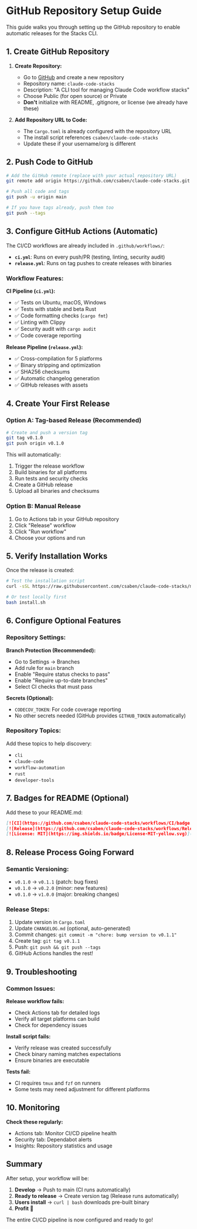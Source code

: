 # GitHub Repository Setup Guide

This guide walks you through setting up the GitHub repository to enable automatic releases for the Stacks CLI.

## 1. Create GitHub Repository

1. **Create Repository:**
   - Go to [GitHub](https://github.com) and create a new repository
   - Repository name: `claude-code-stacks`
   - Description: "A CLI tool for managing Claude Code workflow stacks"
   - Choose Public (for open source) or Private
   - **Don't** initialize with README, .gitignore, or license (we already have these)

2. **Add Repository URL to Code:**
   - The `Cargo.toml` is already configured with the repository URL
   - The install script references `csaben/claude-code-stacks`
   - Update these if your username/org is different

## 2. Push Code to GitHub

```bash
# Add the GitHub remote (replace with your actual repository URL)
git remote add origin https://github.com/csaben/claude-code-stacks.git

# Push all code and tags
git push -u origin main

# If you have tags already, push them too
git push --tags
```

## 3. Configure GitHub Actions (Automatic)

The CI/CD workflows are already included in `.github/workflows/`:

- **`ci.yml`**: Runs on every push/PR (testing, linting, security audit)
- **`release.yml`**: Runs on tag pushes to create releases with binaries

### Workflow Features:

**CI Pipeline (`ci.yml`):**
- ✅ Tests on Ubuntu, macOS, Windows
- ✅ Tests with stable and beta Rust
- ✅ Code formatting checks (`cargo fmt`)
- ✅ Linting with Clippy
- ✅ Security audit with `cargo audit`
- ✅ Code coverage reporting

**Release Pipeline (`release.yml`):**
- ✅ Cross-compilation for 5 platforms
- ✅ Binary stripping and optimization
- ✅ SHA256 checksums
- ✅ Automatic changelog generation
- ✅ GitHub releases with assets

## 4. Create Your First Release

### Option A: Tag-based Release (Recommended)
```bash
# Create and push a version tag
git tag v0.1.0
git push origin v0.1.0
```

This will automatically:
1. Trigger the release workflow
2. Build binaries for all platforms
3. Run tests and security checks
4. Create a GitHub release
5. Upload all binaries and checksums

### Option B: Manual Release
1. Go to Actions tab in your GitHub repository
2. Click "Release" workflow
3. Click "Run workflow"
4. Choose your options and run

## 5. Verify Installation Works

Once the release is created:

```bash
# Test the installation script
curl -sSL https://raw.githubusercontent.com/csaben/claude-code-stacks/main/install.sh | bash

# Or test locally first
bash install.sh
```

## 6. Configure Optional Features

### Repository Settings:

**Branch Protection (Recommended):**
- Go to Settings → Branches
- Add rule for `main` branch
- Enable "Require status checks to pass"
- Enable "Require up-to-date branches"
- Select CI checks that must pass

**Secrets (Optional):**
- `CODECOV_TOKEN`: For code coverage reporting
- No other secrets needed (GitHub provides `GITHUB_TOKEN` automatically)

### Repository Topics:
Add these topics to help discovery:
- `cli`
- `claude-code`  
- `workflow-automation`
- `rust`
- `developer-tools`

## 7. Badges for README (Optional)

Add these to your README.md:

```markdown
[![CI](https://github.com/csaben/claude-code-stacks/workflows/CI/badge.svg)](https://github.com/csaben/claude-code-stacks/actions/workflows/ci.yml)
[![Release](https://github.com/csaben/claude-code-stacks/workflows/Release/badge.svg)](https://github.com/csaben/claude-code-stacks/actions/workflows/release.yml)
[![License: MIT](https://img.shields.io/badge/License-MIT-yellow.svg)](https://opensource.org/licenses/MIT)
```

## 8. Release Process Going Forward

### Semantic Versioning:
- `v0.1.0` → `v0.1.1` (patch: bug fixes)
- `v0.1.0` → `v0.2.0` (minor: new features)
- `v0.1.0` → `v1.0.0` (major: breaking changes)

### Release Steps:
1. Update version in `Cargo.toml`
2. Update `CHANGELOG.md` (optional, auto-generated)
3. Commit changes: `git commit -m "chore: bump version to v0.1.1"`
4. Create tag: `git tag v0.1.1`
5. Push: `git push && git push --tags`
6. GitHub Actions handles the rest!

## 9. Troubleshooting

### Common Issues:

**Release workflow fails:**
- Check Actions tab for detailed logs
- Verify all target platforms can build
- Check for dependency issues

**Install script fails:**
- Verify release was created successfully
- Check binary naming matches expectations
- Ensure binaries are executable

**Tests fail:**
- CI requires `tmux` and `fzf` on runners
- Some tests may need adjustment for different platforms

## 10. Monitoring

**Check these regularly:**
- Actions tab: Monitor CI/CD pipeline health
- Security tab: Dependabot alerts
- Insights: Repository statistics and usage

## Summary

After setup, your workflow will be:

1. **Develop** → Push to main (CI runs automatically)
2. **Ready to release** → Create version tag (Release runs automatically)  
3. **Users install** → `curl | bash` downloads pre-built binary
4. **Profit** 🎉

The entire CI/CD pipeline is now configured and ready to go!
